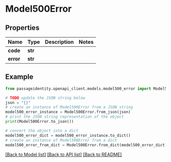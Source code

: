 # Model500Error


## Properties

Name | Type | Description | Notes
------------ | ------------- | ------------- | -------------
**code** | **str** |  | 
**error** | **str** |  | 

## Example

```python
from passageidentity.openapi_client.models.model500_error import Model500Error

# TODO update the JSON string below
json = "{}"
# create an instance of Model500Error from a JSON string
model500_error_instance = Model500Error.from_json(json)
# print the JSON string representation of the object
print(Model500Error.to_json())

# convert the object into a dict
model500_error_dict = model500_error_instance.to_dict()
# create an instance of Model500Error from a dict
model500_error_from_dict = Model500Error.from_dict(model500_error_dict)
```
[[Back to Model list]](../README.md#documentation-for-models) [[Back to API list]](../README.md#documentation-for-api-endpoints) [[Back to README]](../README.md)


